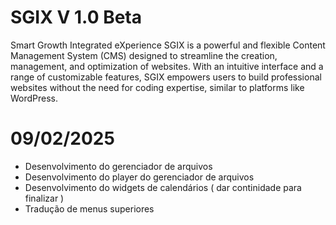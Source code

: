 # SGIX V 1.0 Beta
Smart Growth Integrated eXperience
SGIX is a powerful and flexible Content Management System (CMS) designed to streamline the creation, management, and optimization of websites. With an intuitive interface and a range of customizable features, SGIX empowers users to build professional websites without the need for coding expertise, similar to platforms like WordPress.


# 09/02/2025
- Desenvolvimento do gerenciador de arquivos
- Desenvolvimento do player do gerenciador de arquivos
- Desenvolvimento do widgets de calendários ( dar continidade para finalizar )
- Tradução de menus superiores

